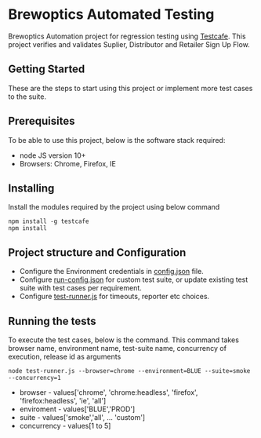 # Brewoptics Automated Testing

Brewoptics Automation project for regression testing using [Testcafe](https://devexpress.github.io/testcafe/documentation/getting-started/).
This project verifies and validates Suplier, Distributor and Retailer Sign Up Flow.

## Getting Started

These are the steps to start using this project or implement more test cases to the suite.

## Prerequisites

To be able to use this project, below is the software stack required:
- node JS version 10+
- Browsers: Chrome, Firefox, IE

## Installing
Install the modules required by the project using below command
```
npm install -g testcafe
npm install
```
## Project structure and Configuration
- Configure the Environment credentials in [config.json](config.json) file.
- Configure [run-config.json](run-config.json) for custom test suite, or update existing test suite with test cases per requirement.
- Configure [test-runner.js](test-runner.js) for timeouts, reporter etc choices.

## Running the tests

To execute the test cases, below is the command. This command takes browser name, environment name, test-suite name, concurrency of execution, release id as arguments
```
node test-runner.js --browser=chrome --environment=BLUE --suite=smoke --concurrency=1 
```
- browser - values['chrome', 'chrome:headless', 'firefox', 'firefox:headless', 'ie', 'all']
- enviroment - values['BLUE','PROD']
- suite - values['smoke','all', ... 'custom']
- concurrency - values[1 to 5]

